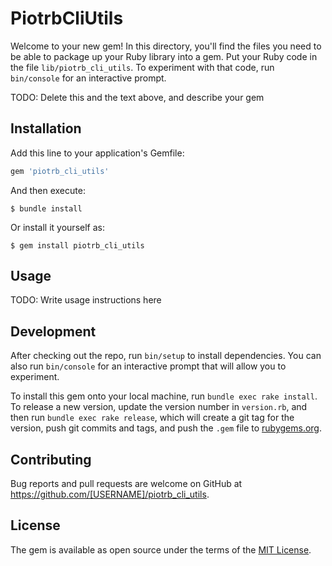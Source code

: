 # PiotrbCliUtils

Welcome to your new gem! In this directory, you'll find the files you need to be able to package up your Ruby library into a gem. Put your Ruby code in the file `lib/piotrb_cli_utils`. To experiment with that code, run `bin/console` for an interactive prompt.

TODO: Delete this and the text above, and describe your gem

## Installation

Add this line to your application's Gemfile:

```ruby
gem 'piotrb_cli_utils'
```

And then execute:

    $ bundle install

Or install it yourself as:

    $ gem install piotrb_cli_utils

## Usage

TODO: Write usage instructions here

## Development

After checking out the repo, run `bin/setup` to install dependencies. You can also run `bin/console` for an interactive prompt that will allow you to experiment.

To install this gem onto your local machine, run `bundle exec rake install`. To release a new version, update the version number in `version.rb`, and then run `bundle exec rake release`, which will create a git tag for the version, push git commits and tags, and push the `.gem` file to [rubygems.org](https://rubygems.org).

## Contributing

Bug reports and pull requests are welcome on GitHub at https://github.com/[USERNAME]/piotrb_cli_utils.


## License

The gem is available as open source under the terms of the [MIT License](https://opensource.org/licenses/MIT).
